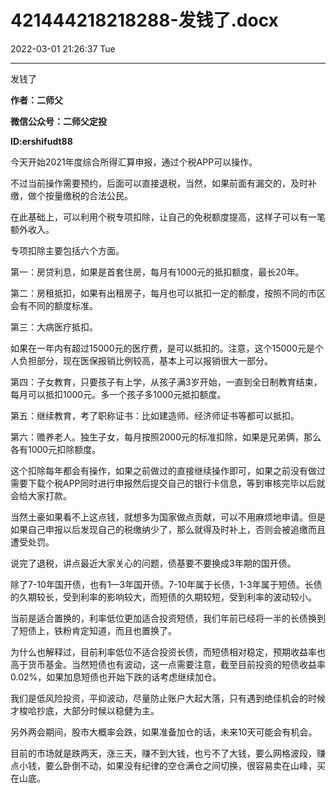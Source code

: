 # 421444218218288-发钱了.docx

2022-03-01 21:26:37 Tue

----

发钱了

__作者：二师父__

__微信公众号：二师父定投__

__ID:ershifudt88__

今天开始2021年度综合所得汇算申报，通过个税APP可以操作。

不过当前操作需要预约，后面可以直接退税，当然，如果前面有漏交的，及时补缴，做个按量缴税的合法公民。

在此基础上，可以利用个税专项扣除，让自己的免税额度提高，这样子可以有一笔额外收入。

专项扣除主要包括六个方面。

第一：房贷利息，如果是首套住房，每月有1000元的抵扣额度，最长20年。

第二：房租抵扣，如果有出租房子，每月也可以抵扣一定的额度，按照不同的市区会有不同的额度标准。

第三：大病医疗抵扣。

如果在一年内有超过15000元的医疗费，是可以抵扣的。注意，这个15000元是个人负担部分，现在医保报销比例较高，基本上可以报销很大一部分。

第四：子女教育，只要孩子有上学，从孩子满3岁开始，一直到全日制教育结束，每月可以抵扣1000元。多一个孩子多1000元抵扣额度。

第五：继续教育，考了职称证书：比如建造师、经济师证书等都可以抵扣。

第六：赡养老人。独生子女，每月按照2000元的标准扣除，如果是兄弟俩，那么各有1000元扣除额度。

这个扣除每年都会有操作，如果之前做过的直接继续操作即可，如果之前没有做过需要下载个税APP同时进行申报然后提交自己的银行卡信息，等到审核完毕以后就会给大家打款。

当然土豪如果看不上这点钱，就想多为国家做点贡献，可以不用麻烦地申请。但是如果自己申报以后发现自己的税缴纳少了，那么就得及时补上，否则会被追缴而且遭受处罚。

说完了退税，讲点最近大家关心的问题，债基要不要换成3年期的国开债。

除了7\-10年国开债，也有1—3年国开债。7\-10年属于长债，1\-3年属于短债。长债的久期较长，受到利率的影响较大，而短债的久期较短，受到利率的波动较小。

当前是适合置换的，利率低位更加适合投资短债，我们年前已经将一半的长债换到了短债上，铁粉肯定知道，而且也置换了。

为什么也解释过，目前利率低位不适合投资长债，而短债相对稳定，预期收益率也高于货币基金。当然短债也有波动，这一点需要注意，截至目前投资的短债收益率0\.02%，如果加息短债也开始下跌的话考虑继续加仓。

我们是低风险投资，平抑波动，尽量防止账户大起大落，只有遇到绝佳机会的时候才梭哈抄底，大部分时候以稳健为主。

另外两会期间，股市大概率会跌，如果准备加仓的话，未来10天可能会有机会。

目前的市场就是跌两天，涨三天，赚不到大钱，也亏不了大钱，要么网格波段，赚点小钱，要么卧倒不动，如果没有纪律的空仓满仓之间切换，很容易卖在山峰，买在山底。

